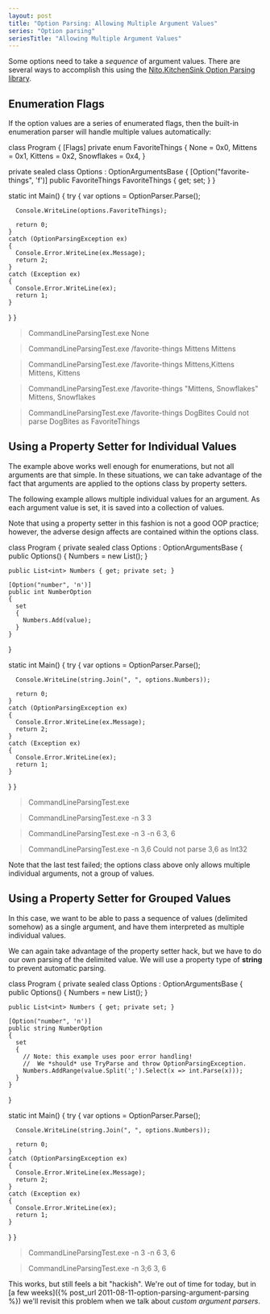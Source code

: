 ```yaml
---
layout: post
title: "Option Parsing: Allowing Multiple Argument Values"
series: "Option parsing"
seriesTitle: "Allowing Multiple Argument Values"
---
```

Some options need to take a _sequence_ of argument values. There are several ways to accomplish this using the [Nito.KitchenSink Option Parsing library](http://nuget.org/List/Packages/Nito.KitchenSink.OptionParsing).

## Enumeration Flags

If the option values are a series of enumerated flags, then the built-in enumeration parser will handle multiple values automatically:

class Program
{
  [Flags]
  private enum FavoriteThings
  {
    None = 0x0,
    Mittens = 0x1,
    Kittens = 0x2,
    Snowflakes = 0x4,
  }

  private sealed class Options : OptionArgumentsBase
  {
    [Option("favorite-things", 'f')]
    public FavoriteThings FavoriteThings { get; set; }
  }

  static int Main()
  {
    try
    {
      var options = OptionParser.Parse<Options>();

      Console.WriteLine(options.FavoriteThings);

      return 0;
    }
    catch (OptionParsingException ex)
    {
      Console.Error.WriteLine(ex.Message);
      return 2;
    }
    catch (Exception ex)
    {
      Console.Error.WriteLine(ex);
      return 1;
    }
  }
}

> CommandLineParsingTest.exe
None

> CommandLineParsingTest.exe /favorite-things Mittens
Mittens

> CommandLineParsingTest.exe /favorite-things Mittens,Kittens
Mittens, Kittens

> CommandLineParsingTest.exe /favorite-things "Mittens, Snowflakes"
Mittens, Snowflakes

> CommandLineParsingTest.exe /favorite-things DogBites
Could not parse  DogBites  as FavoriteThings

## Using a Property Setter for Individual Values

The example above works well enough for enumerations, but not all arguments are that simple. In these situations, we can take advantage of the fact that arguments are applied to the options class by property setters.

The following example allows multiple individual values for an argument. As each argument value is set, it is saved into a collection of values.

Note that using a property setter in this fashion is not a good OOP practice; however, the adverse design affects are contained within the options class.

class Program
{
  private sealed class Options : OptionArgumentsBase
  {
    public Options()
    {
      Numbers = new List<int>();
    }

    public List<int> Numbers { get; private set; }

    [Option("number", 'n')]
    public int NumberOption
    {
      set
      {
        Numbers.Add(value);
      }
    }
  }

  static int Main()
  {
    try
    {
      var options = OptionParser.Parse<Options>();

      Console.WriteLine(string.Join(", ", options.Numbers));

      return 0;
    }
    catch (OptionParsingException ex)
    {
      Console.Error.WriteLine(ex.Message);
      return 2;
    }
    catch (Exception ex)
    {
      Console.Error.WriteLine(ex);
      return 1;
    }
  }
}

> CommandLineParsingTest.exe

> CommandLineParsingTest.exe -n 3
3

> CommandLineParsingTest.exe -n 3 -n 6
3, 6

> CommandLineParsingTest.exe -n 3,6
Could not parse  3,6  as Int32

Note that the last test failed; the options class above only allows multiple individual arguments, not a group of values.

## Using a Property Setter for Grouped Values

In this case, we want to be able to pass a sequence of values (delimited somehow) as a single argument, and have them interpreted as multiple individual values.

We can again take advantage of the property setter hack, but we have to do our own parsing of the delimited value. We will use a property type of **string** to prevent automatic parsing.

class Program
{
  private sealed class Options : OptionArgumentsBase
  {
    public Options()
    {
      Numbers = new List<int>();
    }

    public List<int> Numbers { get; private set; }

    [Option("number", 'n')]
    public string NumberOption
    {
      set
      {
        // Note: this example uses poor error handling!
        //  We *should* use TryParse and throw OptionParsingException.
        Numbers.AddRange(value.Split(';').Select(x => int.Parse(x)));
      }
    }
  }

  static int Main()
  {
    try
    {
      var options = OptionParser.Parse<Options>();

      Console.WriteLine(string.Join(", ", options.Numbers));

      return 0;
    }
    catch (OptionParsingException ex)
    {
      Console.Error.WriteLine(ex.Message);
      return 2;
    }
    catch (Exception ex)
    {
      Console.Error.WriteLine(ex);
      return 1;
    }
  }
}

> CommandLineParsingTest.exe -n 3 -n 6
3, 6

> CommandLineParsingTest.exe -n 3;6
3, 6

This works, but still feels a bit "hackish". We're out of time for today, but in [a few weeks]({% post_url 2011-08-11-option-parsing-argument-parsing %}) we'll revisit this problem when we talk about _custom argument parsers_.


